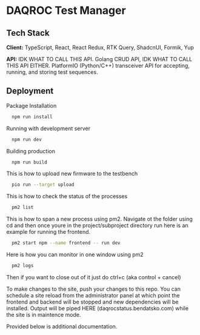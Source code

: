 
# DAQROC Test Manager


## Tech Stack

**Client:** TypeScript, React, React Redux, RTK Query, ShadcnUI, Formik, Yup 

**API:** IDK WHAT TO CALL THIS API. Golang CRUD API, 
IDK WHAT TO CALL THIS API EITHER. PlatformIO (Python/C++) transceiver API for accepting, running, and storing test sequences.



## Deployment

Package Installation

```bash
  npm run install
```

Running with development server

```bash
  npm run dev
```

Building production

```bash
  npm run build
```

This is how to upload new firmware to the testbench

```bash
  pio run --target upload
```

This is how to check the status of the processes
```bash
  pm2 list
```

This is how to span a new process using pm2. Navigate ot the folder using cd and then once youre in the project/subproject directory run
here is an example for running the frontend.
```bash
  pm2 start npm --name frontend -- run dev
```

Here is how you can monitor in one window using pm2
```bash
  pm2 logs
```
Then if you want to close out of it just do ctrl+c (aka control + cancel)



To make changes to the site, push your changes to this repo. You can schedule a site reload from the administrator panel at which point the frontend and backend will be stopped and new dependencies will be installed. Output will be piped HERE (daqrocstatus.bendatsko.com) while the site is in maintence mode.

Provided below is additional documentation.

